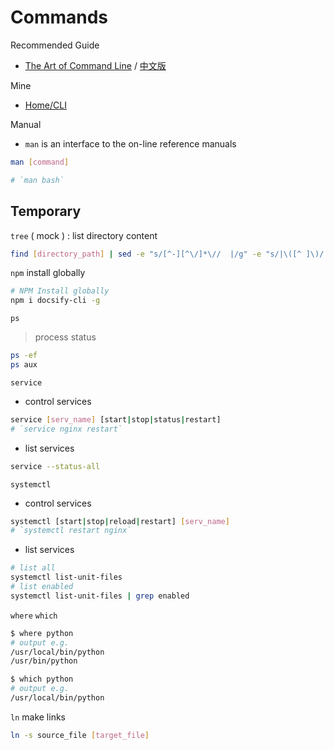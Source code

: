 # Commands

Recommended Guide

- [The Art of Command Line](https://github.com/jlevy/the-art-of-command-line/blob/master/README.md) / [中文版](https://github.com/jlevy/the-art-of-command-line/blob/master/README-zh.md)

Mine

- [Home/CLI](README.md#cli)

Manual

- `man` is an interface to the on-line reference manuals

```bash
man [command]

# `man bash`
```

## Temporary

`tree` ( mock ) : list directory content

```bash
find [directory_path] | sed -e "s/[^-][^\/]*\//  |/g" -e "s/|\([^ ]\)/|── \1/"
```

`npm` install globally

```bash
# NPM Install globally
npm i docsify-cli -g
```

`ps`

> process status

```bash
ps -ef
ps aux
```

`service`

- control services

```bash
service [serv_name] [start|stop|status|restart]
# `service nginx restart`
```

- list services

```bash
service --status-all
```

`systemctl`

- control services

```bash
systemctl [start|stop|reload|restart] [serv_name]
# `systemctl restart nginx`
```

- list services

```bash
# list all
systemctl list-unit-files
# list enabled
systemctl list-unit-files | grep enabled
```

`where` `which`

```bash
$ where python
# output e.g.
/usr/local/bin/python
/usr/bin/python
```

```bash
$ which python
# output e.g.
/usr/local/bin/python
```

`ln` make links

```bash
ln -s source_file [target_file]
```
